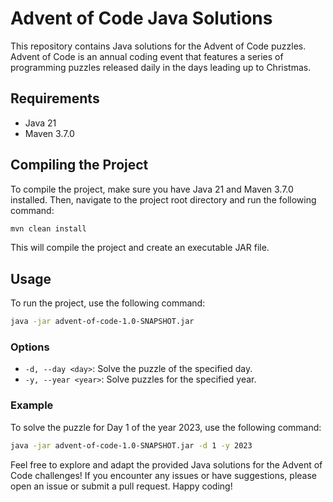 # Advent of Code Java Solutions

This repository contains Java solutions for the Advent of Code puzzles. Advent of Code is an annual coding event that features a series of programming puzzles released daily in the days leading up to Christmas.

## Requirements

- Java 21
- Maven 3.7.0

## Compiling the Project

To compile the project, make sure you have Java 21 and Maven 3.7.0 installed. Then, navigate to the project root directory and run the following command:

```bash
mvn clean install
```

This will compile the project and create an executable JAR file.

## Usage

To run the project, use the following command:

```bash
java -jar advent-of-code-1.0-SNAPSHOT.jar
```

### Options

- `-d, --day <day>`: Solve the puzzle of the specified day.
- `-y, --year <year>`: Solve puzzles for the specified year.

### Example

To solve the puzzle for Day 1 of the year 2023, use the following command:

```bash
java -jar advent-of-code-1.0-SNAPSHOT.jar -d 1 -y 2023
```


Feel free to explore and adapt the provided Java solutions for the Advent of Code challenges! If you encounter any issues or have suggestions, please open an issue or submit a pull request. Happy coding!